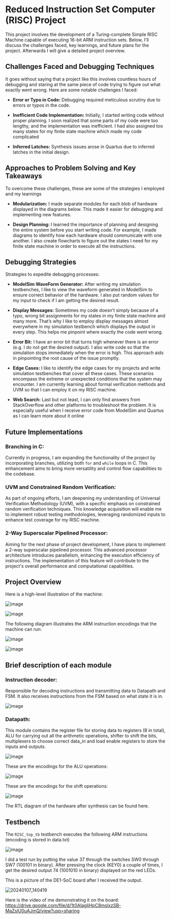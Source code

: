 # Reduced Instruction Set Computer (RISC) Project

This project involves the development of a Turing-complete Simple RISC Machine capable of executing 16-bit ARM instruction sets. Below, I'll discuss the challenges faced, key learnings, and future plans for the project. Afterwards I will give a detailed project overview. 

## Challenges Faced and Debugging Techniques

It goes without saying that a project like this involves countless hours of debugging and staring at the same piece of code trying to figure out what exactly went wrong. Here are some notable challenges I faced:

- **Error or Typo in Code:**
  Debugging required meticulous scrutiny due to errors or typos in the code.

- **Inefficient Code Implementation:**
  Initially, I started writing code without proper planning. I soon realized that some parts of my code were too lengthy, and the implementation was inefficient. I had also assigned too many states for my finite    state machine which made my code complicated

- **Inferred Latches:**
  Synthesis issues arose in Quartus due to inferred latches in the initial design.

## Approaches to Problem Solving and Key Takeaways

To overcome these challenges, these are some of the strategies I employed and my learnings

- **Modularization:**
  I made separate modules for each blob of hardware displayed in the diagrams below. This made it easier for debugging and implementing new features.

- **Design Planning:**
  I learned the importance of planning and designing the entire system before you start writing code. For example, I made diagrams to identify how each hardware should communicate with one another. I also create   flowcharts to figure out the states I need for my finite state machine in order to execute all the instructions.

## Debugging Strategies

Strategies to expedite debugging processes:

- **ModelSim WaveForm Generator:**
  After writing my simulation testbenches, I like to view the waveform generated in ModelSim to ensure correct behavior of the hardware. I also put random values for my input to check if I am getting the desired   result. 

- **Display Messages:**
  Sometimes my code doesn’t simply because of a typo, wrong bit assignments for my states in my finite state machine and many more. That’s why I like to employ display messages almost everywhere in my simulation    testbench which displays the output in every step. This helps me pinpoint where exactly the code went wrong. 

- **Error Bit:**
  I have an error bit that turns high whenever there is an error (e.g. I do not get the desired output). I also write code so that the simulation stops immediately when the error is high. This approach aids in       pinpointing the root cause of the issue promptly.

- **Edge Cases:**
  I like to identify the edge cases for my projects and write simulation testbenches that cover all these cases. These scenarios encompass the extreme or unexpected conditions that the system may encounter. I am     currently learning about formal verification methods and UVM so that I can employ it on my RISC machine. 

- **Web Search:**
  Last but not least, I can only find answers from StackOverflow and other platforms to troubleshoot the problem. It is especially useful when I receive error code from ModelSim and Quartus as I can learn more about it online

## Future Implementations

### Branching in C:
Currently in progress, I am expanding the functionality of the project by incorporating branches, utilizing both `for` and `while` loops in C. This enhancement aims to bring more versatility and control flow capabilities to the codebase.

### UVM and Constrained Random Verification:
As part of ongoing efforts, I am deepening my understanding of Universal Verification Methodology (UVM), with a specific emphasis on constrained random verification techniques. This knowledge acquisition will enable me to implement robust testing methodologies, leveraging randomized inputs to enhance test coverage for my RISC machine.

### 2-Way Superscalar Pipelined Processor:
Aiming for the next phase of project development, I have plans to implement a 2-way superscalar pipelined processor. This advanced processor architecture introduces parallelism, enhancing the execution efficiency of instructions. The implementation of this feature will contribute to the project's overall performance and computational capabilities.

## Project Overview

Here is a high-level illustration of the machine:

![image](https://github.com/ruwayd99/Reduced-Instruction-Set-Computer/assets/109923578/9cd16c2e-c2cc-4e0f-bfa5-0158108c0f0c)

![image](https://github.com/ruwayd99/Reduced-Instruction-Set-Computer/assets/109923578/c64f7b48-5c63-40f5-91aa-4e9add66397b)

The following diagram illustrates the ARM instruction encodings that the machine can run:

![image](https://github.com/ruwayd99/Reduced-Instruction-Set-Computer/assets/109923578/803b9642-d9c8-4102-ba90-291692835259)

![image](https://github.com/ruwayd99/Reduced-Instruction-Set-Computer/assets/109923578/0a883541-2534-45bb-bd96-481d11b98fd3)

## Brief description of each module

### Instruction decoder:
Responsible for decoding instructions and transmitting data to Datapath and FSM. It also receives instructions from the FSM based on what state it is in.

![image](https://github.com/ruwayd99/Reduced-Instruction-Set-Computer/assets/109923578/884a143f-621e-4ca1-bb96-b8f50967a500)

### Datapath: 

This module contains the register file for storing data to registers (8 in total), ALU for carrying out all the arithmetic operations, shifter to shift the bits, multiplexers to choose correct data_in and load enable registers to store the inputs and outputs. 

![image](https://github.com/ruwayd99/Reduced-Instruction-Set-Computer/assets/109923578/1b53538a-69f5-4874-8b70-58e89abf7324)

These are the encodings for the ALU operations:

![image](https://github.com/ruwayd99/Reduced-Instruction-Set-Computer/assets/109923578/f0e0696d-836f-4f04-a44b-1d8bb2ffd537)

These are the encodings for the shift operations:

![image](https://github.com/ruwayd99/Reduced-Instruction-Set-Computer/assets/109923578/b4a7285c-b382-4386-931b-e3ed2b8e7d1e)

The RTL diagram of the hardware after synthesis can be found here. 

## Testbench

The `RISC_top_tb` testbench executes the following ARM instructions (encoding is stored in data.txt)

![image](https://github.com/ruwayd99/Reduced-Instruction-Set-Computer/assets/109923578/4663524c-7e9f-428f-a667-16df6424b6c2)

I did a test run by putting the value 37 through the switches SW0 through SW7 (100101 in binary). After pressing the clock (KEY0) a couple of times, I get the desired output 74 (1001010 in binary) displayed on the red LEDs. 

This is a picture of the DE1-SoC board after I received the output. 

![20240107_140419](https://github.com/ruwayd99/Reduced-Instruction-Set-Computer/assets/109923578/e8568911-5c61-4411-88ef-2b02c6d65ca8)

Here is the video of me demonstrating it on the board: https://drive.google.com/file/d/1t0AIagljHpC8mslxzSB-MaZslU0uAJmQ/view?usp=sharing











